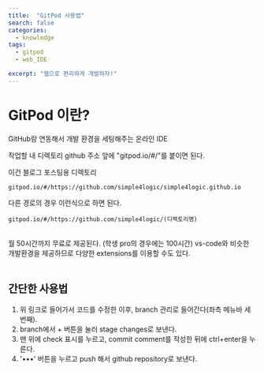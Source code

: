 ```yaml
---
title:  "GitPod 사용법"
search: false
categories: 
  - knowledge
tags:
  - gitpod
  - web_IDE

excerpt: "웹으로 편리하게 개발하자!"
---
```


# GitPod 이란?

GitHub랑 연동해서 개발 환경을 세팅해주는 온라인 IDE

작업할 내 디렉토리 github 주소  앞에 "gitpod.io/#/"를 붙이면 된다.

이건 블로그 포스팅용 디렉토리
```
gitpod.io/#/https://github.com/simple4logic/simple4logic.github.io
```   

다른 경로의 경우 이런식으로 하면 된다.

```
gitpod.io/#/https://github.com/simple4logic/(디렉토리명)
```
<br>
월 50시간까지 무료로 제공된다. (학생 pro의 경우에는 100시간)
vs-code와 비슷한 개발환경을 제공하므로 다양한 extensions를 이용할 수도 있다.  
<br><br>

## 간단한 사용법  

1. 위 링크로 들어가서 코드를 수정한 이후, branch 관리로 들어간다(좌측 메뉴바 세번째).
2. branch에서 + 버튼을 눌러 stage changes로 보낸다.
3. 맨 위에 check 표시를 누르고, commit comment를 작성한 뒤에 ctrl+enter을 누른다.
4. '•••' 버튼을 누르고 push 해서 github repository로 보낸다.

